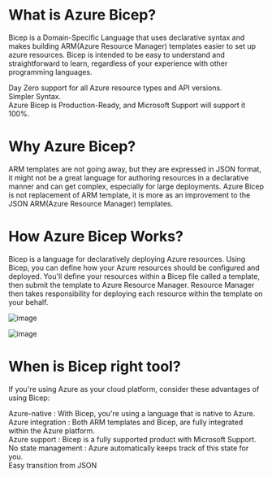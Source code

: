 # What is Azure Bicep?

Bicep is a Domain-Specific Language that uses declarative syntax and makes building ARM(Azure Resource Manager) templates easier to set up azure resources. Bicep is intended to be easy to understand and straightforward to learn, regardless of your experience with other programming languages.  

Day Zero support for all Azure resource types and API versions.  
Simpler Syntax.  
Azure Bicep is Production-Ready, and Microsoft Support will support it 100%.  



# Why Azure Bicep?

ARM templates are not going away, but they are expressed in JSON format, it might not be a great language for authoring resources in a declarative manner and can get complex, especially for large deployments. Azure Bicep is not replacement of ARM template, it is more as an improvement to the JSON ARM(Azure Resource Manager) templates.  

# How Azure Bicep Works?

Bicep is a language for declaratively deploying Azure resources. Using Bicep, you can define how your Azure resources should be configured and deployed. You'll define your resources within a Bicep file called a template, then submit the template to Azure Resource Manager. Resource Manager then takes responsibility for deploying each resource within the template on your behalf.  

![image](https://user-images.githubusercontent.com/41946619/167297240-bc4e27ac-8033-451e-b25b-3bae94f22472.png)  

![image](https://user-images.githubusercontent.com/41946619/167297262-f4e1a13c-816d-4b9a-86d0-1df94081b16a.png)  

# When is Bicep right tool?  

If you're using Azure as your cloud platform, consider these advantages of using Bicep:  

Azure-native		: With Bicep, you're using a language that is native to Azure.   
Azure integration	: Both ARM templates and Bicep, are fully integrated within the Azure platform.   
Azure support 	: Bicep is a fully supported product with Microsoft Support.  
No state management	: Azure automatically keeps track of this state for you.  
Easy transition from JSON  
